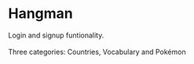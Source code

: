 # Hangman
Login and signup funtionality.<br>
<br>
Three categories: Countries, Vocabulary and Pokémon
